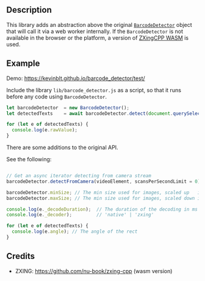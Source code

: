 ## Description

This library adds an abstraction above the original [`BarcodeDetector`](https://developer.mozilla.org/en-US/docs/Web/API/Barcode_Detection_API) object that will call it via a web worker internally. If the `BarcodeDetector` is not available in the browser or the platform, a version of [ZXingCPP WASM](https://github.com/nu-book/zxing-cpp) is used.

## Example

Demo: https://kevinblt.github.io/barcode_detector/test/

Include the library `lib/barcode_detector.js` as a script, so
that it runs before any code using `BarcodeDetector`.

```javascript
let barcodeDetector  = new BarcodeDetector();
let detectedTexts    = await barcodeDetector.detect(document.querySelector('img'));

for (let e of detectedTexts) {
  console.log(e.rawValue);
}
```

There are some additions to the original API.

See the following:

```javascript

// Get an async iterator detecting from camera stream
barcodeDetector.detectFromCamera(videoElement, scansPerSecondLimit = 0); 

barcodeDetector.minSize; // The min size used for images, scaled up   if needed
barcodeDetector.maxSize; // The min size used for images, scaled down if exceeded

console.log(e._decodeDuration);  // The duration of the decoding in ms
console.log(e._decoder);         // 'native' | 'zxing'

for (let e of detectedTexts) {
  console.log(e.angle); // The angle of the rect
}

```


## Credits

- ZXING: https://github.com/nu-book/zxing-cpp (wasm version)
